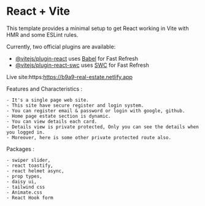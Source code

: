 # React + Vite

This template provides a minimal setup to get React working in Vite with HMR and some ESLint rules.

Currently, two official plugins are available:

- [@vitejs/plugin-react](https://github.com/vitejs/vite-plugin-react/blob/main/packages/plugin-react/README.md) uses [Babel](https://babeljs.io/) for Fast Refresh
- [@vitejs/plugin-react-swc](https://github.com/vitejs/vite-plugin-react-swc) uses [SWC](https://swc.rs/) for Fast Refresh

Live site:https:https://b9a9-real-estate.netlify.app

Features and Characteristics :

    - It's a single page web site.
    - This site have secure register and login system.
    - You can register email & password or login with google, github.
    - Home page estate section is dynamic.
    - You can view details each card.
    - Details view is private protected, Only you can see the details when you logged in.
    - Moreover, here is some other private protected route also.

Packages :

    - swiper slider,
    - react toastify,
    - react helmet async,
    - prop types,
    - daisy ui,
    - tailwind css
    - Animate.css
    - React Hook form
